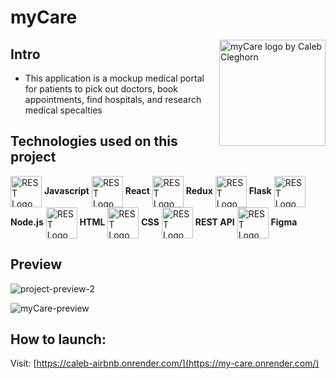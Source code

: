 # myCare

<img src="https://github.com/cleggie66/myCare/assets/117665526/325f5152-aac8-4c89-992c-7b822391e880" align="right"
     alt="myCare logo by Caleb Cleghorn" height="170">


## Intro
* This application is a mockup medical portal for patients to pick out doctors, book appointments, find hospitals, and research medical specalties

## Technologies used on this project
<img src="https://user-images.githubusercontent.com/25181517/117447155-6a868a00-af3d-11eb-9cfe-245df15c9f3f.png" align="center"
alt="REST Logo" height="50"> **Javascript**
<img src="https://user-images.githubusercontent.com/25181517/183897015-94a058a6-b86e-4e42-a37f-bf92061753e5.png" align="center"
alt="REST Logo" height="50"> **React**
<img src="https://user-images.githubusercontent.com/25181517/187896150-cc1dcb12-d490-445c-8e4d-1275cd2388d6.png" align="center"
alt="REST Logo" height="50"> **Redux**
<img src="https://user-images.githubusercontent.com/25181517/183423775-2276e25d-d43d-4e58-890b-edbc88e915f7.png" align="center"
alt="REST Logo" height="50"> **Flask**
<img src="https://user-images.githubusercontent.com/25181517/183568594-85e280a7-0d7e-4d1a-9028-c8c2209e073c.png" align="center"
alt="REST Logo" height="50"> **Node.js**
<img src="https://user-images.githubusercontent.com/25181517/192158954-f88b5814-d510-4564-b285-dff7d6400dad.png" align="center"
alt="REST Logo" height="50"> **HTML**
<img src="https://user-images.githubusercontent.com/25181517/183898674-75a4a1b1-f960-4ea9-abcb-637170a00a75.png" align="center"
alt="REST Logo" height="50"> **CSS**
<img src="https://user-images.githubusercontent.com/25181517/192107858-fe19f043-c502-4009-8c47-476fc89718ad.png" align="center"
alt="REST Logo" height="50"> **REST API**
<img src="https://user-images.githubusercontent.com/25181517/189715289-df3ee512-6eca-463f-a0f4-c10d94a06b2f.png" align="center"
alt="REST Logo" height="50"> **Figma**

## Preview

![project-preview-2](https://github.com/cleggie66/myCare/assets/117665526/110a1372-c7a4-427b-884b-7833b8a741f1)

![myCare-preview](https://github.com/cleggie66/myCare/assets/117665526/ae211275-bf38-404c-870a-0604b50f2153)

## How to launch:

Visit: [https://caleb-airbnb.onrender.com/](https://my-care.onrender.com/)
